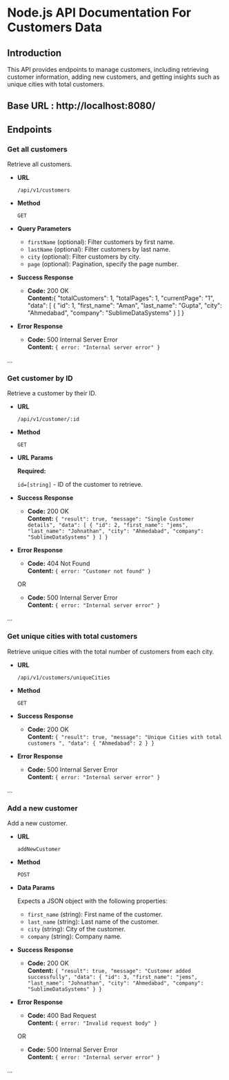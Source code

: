 # Node.js API Documentation For Customers Data

## Introduction

This API provides endpoints to manage customers, including retrieving customer information, adding new customers, and getting insights such as unique cities with total customers.

## Base URL : http://localhost:8080/



## Endpoints

### Get all customers

Retrieve all customers.

- **URL**

  `/api/v1/customers`

- **Method**

  `GET`

- **Query Parameters**

  - `firstName` (optional): Filter customers by first name.
  - `lastName` (optional): Filter customers by last name.
  - `city` (optional): Filter customers by city.
  - `page` (optional): Pagination, specify the page number.

- **Success Response**

  - **Code:** 200 OK<br />
    **Content:**{
    "totalCustomers": 1,
    "totalPages": 1,
    "currentPage": "1",
    "data": [
        {
            "id": 1,
            "first_name": "Aman",
            "last_name": "Gupta",
            "city": "Ahmedabad",
            "company": "SublimeDataSystems"
        }
    ]
} 

- **Error Response**

  - **Code:** 500 Internal Server Error<br />
    **Content:** `{ error: "Internal server error" }`

...

### Get customer by ID

Retrieve a customer by their ID.

- **URL**

  `/api/v1/customer/:id`

- **Method**

  `GET`

- **URL Params**

  **Required:**

  `id=[string]` - ID of the customer to retrieve.

- **Success Response**

  - **Code:** 200 OK<br />
    **Content:** `{
    "result": true,
    "message": "Single Customer details",
    "data": [
        {
            "id": 2,
            "first_name": "jems",
            "last_name": "Johnathan",
            "city": "Ahmedabad",
            "company": "SublimeDataSystems"
        }
    ]
}`

- **Error Response**

  - **Code:** 404 Not Found<br />
    **Content:** `{ error: "Customer not found" }`

  OR

  - **Code:** 500 Internal Server Error<br />
    **Content:** `{ error: "Internal server error" }`

...


### Get unique cities with total customers

Retrieve unique cities with the total number of customers from each city.

- **URL**

  `/api/v1/customers/uniqueCities`

- **Method**

  `GET`

- **Success Response**

  - **Code:** 200 OK<br />
    **Content:** `{
    "result": true,
    "message": "Unique Cities with total customers ",
    "data": {
        "Ahmedabad": 2
    }
}`

- **Error Response**

  - **Code:** 500 Internal Server Error<br />
    **Content:** `{ error: "Internal server error" }`

...


### Add a new customer

Add a new customer.

- **URL**

  `addNewCustomer`

- **Method**

  `POST`

- **Data Params**

  Expects a JSON object with the following properties:

  - `first_name` (string): First name of the customer.
   - `last_name` (string): Last name of the customer.
  - `city` (string): City of the customer.
   - `company` (string): Company name.

- **Success Response**

  - **Code:** 200 OK<br />
    **Content:** `{
    "result": true,
    "message": "Customer added successfully",
    "data": {
        "id": 3,
        "first_name": "jems",
        "last_name": "Johnathan",
        "city": "Ahmedabad",
        "company": "SublimeDataSystems"
    }
}`

- **Error Response**

  - **Code:** 400 Bad Request<br />
    **Content:** `{ error: "Invalid request body" }`

  OR

  - **Code:** 500 Internal Server Error<br />
    **Content:** `{ error: "Internal server error" }`

...